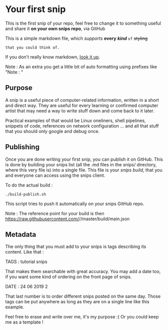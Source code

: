 # Your first snip 

This is the first snip of your repo, feel free to change it to something useful and share it **on your own snips repo**, via GitHub

This is a simple markdown file, which *supports* **every** ***kind*** `of` ~~styling~~ 

```
that you could think of.
```

If you don't really know markdown, [look it up](https://github.com/adam-p/markdown-here/wiki/Markdown-Cheatsheet).

Note : As an extra you get a little bit of auto formatting using prefixes like "Note : "

## Purpose

A snip is a useful piece of computer-related information, written in a short and direct way.
They are useful for every learning or confirmed computer artist that may need a way to write stuff down and come back to it later. 

Practical examples of that would be Linux oneliners, shell pipelines, snippets of code, references on network configuration ... and all that stuff that you should only google and debug once.

## Publishing

Once you are done writing your first snip, you can publish it on GitHub.
This is done by building your snips list (all the .md files in the snips/ directory, where this very file is) into a single file.
This file is your *snips build*, that you and everyone can access using the snips client.


To do the actual build :

```
./build-publish.sh
```

This script tries to push it automatically on your snips GitHub repo.

Note : The reference point for your build is then https://raw.githubusercontent.com/<YOUR USERNAME>/<YOUR SNIPS REPO>/master/build/main.json

## Metadata

The only thing that you must add to your snips is tags describing its content. Like that : 

TAGS : tutorial snips

That makes them searchable with great accuracy.
You may add a date too, if you want some kind of ordering on the front page of snips.

DATE : 24 06 2019 2

That last number is to order different snips posted on the same day.
Those tags can be put anywhere as long as they are on a single line like this example.



Feel free to erase and write over me, it's my purpose :(
Or you could keep me as a template !
